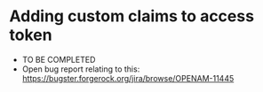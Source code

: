# Adding custom claims to access token

- TO BE COMPLETED
- Open bug report relating to this: https://bugster.forgerock.org/jira/browse/OPENAM-11445

